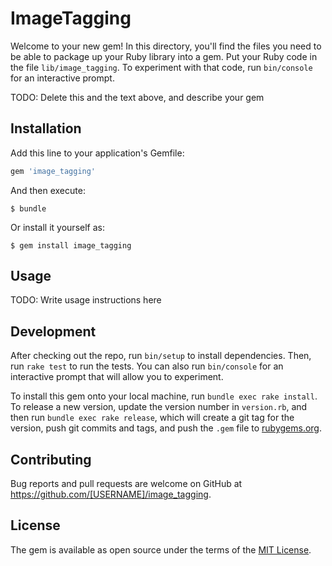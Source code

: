 # ImageTagging

Welcome to your new gem! In this directory, you'll find the files you need to be able to package up your Ruby library into a gem. Put your Ruby code in the file `lib/image_tagging`. To experiment with that code, run `bin/console` for an interactive prompt.

TODO: Delete this and the text above, and describe your gem

## Installation

Add this line to your application's Gemfile:

```ruby
gem 'image_tagging'
```

And then execute:

    $ bundle

Or install it yourself as:

    $ gem install image_tagging

## Usage

TODO: Write usage instructions here

## Development

After checking out the repo, run `bin/setup` to install dependencies. Then, run `rake test` to run the tests. You can also run `bin/console` for an interactive prompt that will allow you to experiment.

To install this gem onto your local machine, run `bundle exec rake install`. To release a new version, update the version number in `version.rb`, and then run `bundle exec rake release`, which will create a git tag for the version, push git commits and tags, and push the `.gem` file to [rubygems.org](https://rubygems.org).

## Contributing

Bug reports and pull requests are welcome on GitHub at https://github.com/[USERNAME]/image_tagging.


## License

The gem is available as open source under the terms of the [MIT License](http://opensource.org/licenses/MIT).


